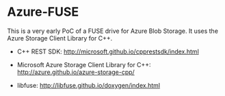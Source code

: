 # Azure-FUSE

This is a very early PoC of a FUSE drive for Azure Blob Storage. It uses the Azure Storage Client Library for C++.

- C++ REST SDK: http://microsoft.github.io/cpprestsdk/index.html
- Microsoft Azure Storage Client Library for C++: http://azure.github.io/azure-storage-cpp/

- libfuse: http://libfuse.github.io/doxygen/index.html
